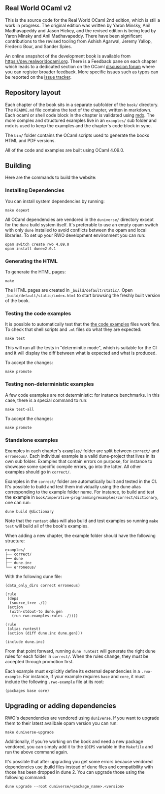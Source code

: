 Real World OCaml v2
-------------------

This is the source code for the Real World OCaml 2nd edition, which
is still a work in progress.  The original edition was written by
Yaron Minsky, Anil Madhavapeddy and Jason Hickey, and the revised
edition is being lead by Yaron Minsky and Anil Madhavapeddy.  There
have been significant contributions to the revised tooling from
Ashish Agarwal, Jeremy Yallop, Frederic Bour, and Sander Spies.

An online snapshot of the development book is available from
<https://dev.realworldocaml.org>.  There is a Feedback pane on
each chapter which leads to a dedicated section on the OCaml
[discussion forum](https://discuss.ocaml.org) where you can register
broader feedback.  More specific issues such as typos can be
reported on the [issue tracker](https://github.com/realworldocaml/book/issues).

## Repository layout

Each chapter of the book sits in a separate subfolder of the `book/` directory.
The `README.md` file contains the text of the chapter, written in markdown.
Each ocaml or shell code block in the chapter is validated using
[mdx](https://github.com/realworldocaml/mdx). The more complex and structured
examples live in an `examples/` sub folder and mdx is used to keep the examples
and the chapter's code block in sync.

The `bin/` folder contains the OCaml scripts used to generate the books HTML
and PDF versions.

All of the code and examples are built using OCaml 4.09.0.

## Building

Here are the commands to build the website:

### Installing Dependencies

You can install system dependencies by running:

```
make depext
```

All OCaml dependencies are vendored in the `duniverse/` directory except
for the `dune` build system itself. It's preferable to use an empty opam switch
with only `dune` installed to avoid conflicts between the opam and local
libraries. To set up your RWO development environment you can run:

```
opam switch create rwo 4.09.0
opam install dune=2.0.1
```

### Generating the HTML

To generate the HTML pages:

```
make
```

The HTML pages are created in `_build/default/static/`.
Open `_build/default/static/index.html` to start browsing the
freshly built version of the book.

### Testing the code examples

It is possible to automatically test that
the [the code examples](./examples/code) files work fine. To check that shell
scripts and `.ml` files do what they are expected:

```
make test
```

This will run all the tests in "determinitic mode", which is suitable for the
CI and it will display the diff between what is expected and what is produced.

To accept the changes:

```
make promote
```

### Testing non-deterministic examples

A few code examples are not deterministic: for instance benchmarks. In this case,
there is a special command to run:

```
make test-all
```

To accept the changes:

```
make promote
```

### Standalone examples

Examples in each chapter's `examples/` folder are split between `correct/` and
`erroneous/`.  Each individual example is a valid dune-project that lives in its
own sub folder.  Examples that contain errors on purpose, for instance to
showcase some specific compile errors, go into the latter. All other examples
should go in `correct/`.

Examples in the `correct/` folder are automatically built and tested in the CI.
It's possible to build and test them individually using the dune alias
corresponding to the example folder name. For instance, to build and test the
example in `book/imperative-programming/examples/correct/dictionary`, one can
run:

```
dune build @dictionary
```

Note that the `runtest` alias will also build and test examples so running
`make test` will build all of the book's examples.

When adding a new chapter, the example folder should have the following structure:

```
examples/
├── correct/
├── dune
├── dune.inc
└── erroneous/
```

With the following dune file:

```
(data_only_dirs correct erroneous)

(rule
 (deps
  (source_tree ./))
 (action
  (with-stdout-to dune.gen
   (run rwo-examples-rules ./))))

(rule
 (alias runtest)
 (action (diff dune.inc dune.gen)))

(include dune.inc)
```

From that point forward, running `dune runtest` will generate the right dune
rules for each folder in `correct/`. When the rules change, they must be
accepted through promotion first.

Each example must explicitly define its external dependencies in a
`.rwo-example`. For instance, if your example requires `base` and `core`, it must
include the following `.rwo-example` file at its root:

```
(packages base core)
```

## Upgrading or adding dependencies

RWO's dependencies are vendored using `duniverse`. If you want to upgrade them
to their latest availbale opam version you can run:

```
make duniverse-upgrade
```

Additionally, if you're working on the book and need a new package vendored, you
can simply add it to the `$DEPS` variable in the `Makefile` and run the above
command again.

It's possible that after upgrading you get some errors because vendored
dependencies use jbuild files instead of dune files and compatibility with those
has been dropped in dune 2. You can upgrade those using the following command:

```
dune upgrade --root duniverse/<package_name>.<version>
```
